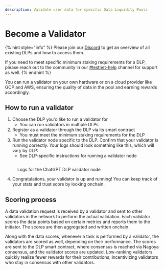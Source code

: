 ```yaml
---
description: Validate user data for specific Data Liquidity Pools
---
```


# Become a Validator

{% hint style="info" %}
Please join our [Discord](https://discord.com/invite/Wv2vtBazMR) to get an overview of all existing DLPs and how to access them.

If you need to meet specific minimum staking requirements for a DLP, please reach out to the community in our [#testnet-help](https://discord.com/channels/1239717483536187504/1243719189223571456) channel for support as well.
{% endhint %}

You can run a validator on your own hardware or on a cloud provider like GCP and AWS, ensuring the quality of data in the pool and earning rewards accordingly.&#x20;

## How to run a validator

1. Choose the DLP you'd like to run a validator for
   * You can run validators in multiple DLPs
2. Register as a validator through the DLP via its smart contract
   * You must meet the minimum staking requirements for the DLP
3. Run the validator node specific to the DLP. Confirm that your validator is running correctly. Your logs should look something like this, which will vary by DLP:&#x20;
   * See DLP-specific instructions for running a validator node

<figure><img src="../../.gitbook/assets/Screenshot 2024-05-27 at 1.27.48 PM.png" alt=""><figcaption><p>Logs for the ChatGPT DLP validator node</p></figcaption></figure>

4. Congratulations, your validator is up and running! You can keep track of your stats and trust score by looking onchain.&#x20;

## Scoring process

A data validation request is received by a validator and sent to other validators in the network to perform the actual validation. Each validator scores the data points based on certain metrics and reports them to the initiator. The scores are then aggregated and written onchain.&#x20;

Along with the data scores, whenever a task is performed by a validator, the validators are scored as well, depending on their performance. The scores are sent to the DLP smart contract, where consensus is reached via Nagoya consensus, and the validator scores are updated. Low-ranking validators quickly realize fewer rewards for their contributions, incentivizing validators who stay in consensus with other validators.&#x20;

